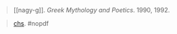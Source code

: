 > [[nagy-g]]. *Greek Mythology and Poetics*. 1990, 1992.

> [chs](http://nrs.harvard.edu/urn-3:hul.ebook:CHS_Nagy.Greek_Mythology_and_Poetics.1990).
> #nopdf 